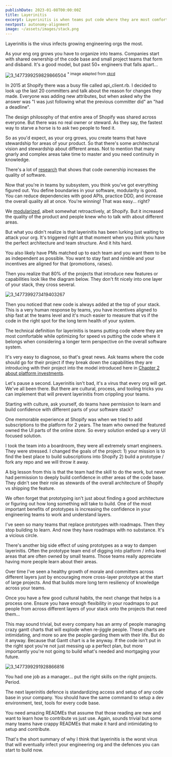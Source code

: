```yaml
---
publishDate: 2023-01-08T00:00:00Z
title: Layerinitis
excerpt: Layerinitis is when teams put code where they are most comfortable while optimizing for speed vs putting the code where it belongs when considering a longer term perspective on the overall software system.
nextpost: autonomy-alignment
image: ~/assets/images/stack.png
---
```


Layerinitis is the virus infects growing engineering orgs the most.

As your eng org grows you have to organize into teams. Companies start with shared ownership of the code base and small project teams that form and disband. It's a good model, but past 50+ engineers that falls apart...

![3_1477399259829866504](/images/layerinitis/stack.png)
<sup>\* image adapted from [xkcd](https://xkcd.com/2347/)</sup>

In 2015 at Shopify there was a busy file called api_client.rb. I decided to look up the last 20 committers and talk about the reason for changes they made. Everyone was adding new attributes, but when asked why the answer was "I was just following what the previous committer did" an "had a deadline".

The design philosophy of that entire area of Shopify was shared across everyone. But there was no real owner or steward. As they say, the fastest way to starve a horse is to ask two people to feed it.

So as you'd expect, as your org grows, you create teams that have stewardship for areas of your product. So that there's some architectural vision and stewardship about different areas. Not to mention that many gnarly and complex areas take time to master and you need continuity in knowledge.

There's a lot of [research](https://www.microsoft.com/en-us/research/publication/code-ownership-and-software-quality-a-replication-study/) that shows that code ownership increases the quality of software.

Now that you're in teams by subsystem, you think you've got everything figured out. You define boundaries in your software, modularity is good. You can reduce dependencies with good APIs, practice DDD, and increase the overall quality all at once. You're winning! That was easy... right?

We [modularized](https://shopify.engineering/deconstructing-monolith-designing-software-maximizes-developer-productivity), albeit somewhat retroactively, at Shopify. But it increased the quality of the product and people knew who to talk with about different areas.

But what you didn't realize is that layerinitis has been lurking just waiting to attack your org. It's triggered right at that moment when you think you have the perfect architecture and team structure. And it hits hard.

You also likely have PMs matched up to each team and you want them to be as independent as possible. You want to stay fast and nimble and your incentives are aligned for that (promotions, raises).

Then you realize that 80% of the projects that introduce new features or capabilities look like the diagram below. They don't fit nicely into one layer of your stack, they cross several.

![3_1477399273419403267](/images/layerinitis/stack-projects.jpg)

Then you noticed that new code is always added at the top of your stack. This is a very human response by teams, you have incentives aligned to ship fast at the teams level and it's much easier to measure that vs if the code in the right spot for the long term health of your system.

The technical definition for layerinitis is teams putting code where they are most comfortable while optimizing for speed vs putting the code where it belongs when considering a longer term perspective on the overall software system.

It's very easy to diagnose, so that's great news. Ask teams where the code should go for their project if they break down the capabilities they are introducing with their project into the model introduced here in [Chapter 2 about platform investments](https://twitter.com/jmwind/status/1470894712538103813?s=20).

Let's pause a second. Layerinitis isn't bad, it's a virus that every org will get. We've all been there. But there are cultural, process, and tooling tricks you can implement that will prevent layerinitis from crippling your teams.

Starting with culture, ask yourself, do teams have permission to learn and build confidence with different parts of your software stack?

One memorable experience at Shopify was when we tried to add subscriptions to the platform for 2 years. The team who owned the featured owned the UI parts of the online store. So every solution ended up a very UI focused solution.

I took the team into a boardroom, they were all extremely smart engineers. They were stressed. I changed the goals of the project: 1) your mission is to find the best place to build subscriptions into Shopify 2) build a prototype / fork any repo and we will throw it away.

A big lesson from this is that the team had the skill to do the work, but never had permission to deeply build confidence in other areas of the code base. They didn't see their role as stewards of the overall architecture of Shopify vs shipping the feature.

We often forget that prototyping isn't just about finding a good architecture or figuring out how long something will take to build. One of the most important benefits of prototypes is increasing the confidence in your engineering teams to work and understand layers.

I've seen so many teams that replace prototypes with roadmaps. Then they stop building to learn. And now they have roadmaps with no substance. It's a vicious circle.

There's another big side effect of using prototypes as a way to dampen layerinitis. Often the prototype team end of digging into platform / infra level areas that are often owned by small teams. Those teams really appreciate having more people learn about their areas.

Over time I've seen a healthy growth of morale and committers across different layers just by encouraging more cross-layer prototype at the start of large projects. And that builds more long term resiliency of knowledge across your teams.

Once you have a few good cultural habits, the next change that helps is a process one. Ensure you have enough flexibility in your roadmaps to put people from across different layers of your stack onto the projects that need them...

This may sound trivial, but every company has an army of people managing crazy gantt charts that will explode when re-jiggle people. These charts are intimidating, and more so are the people garding them with their life. But do it anyway. Because that Gantt chart is a lie anyway. If the code isn't put in the right spot you're not just messing up a perfect plan, but more importantly you're not going to build what's needed and mortgaging your future.

![3_1477399291928866816](/images/layerinitis/gantt.png)

You had one job as a manager... put the right skills on the right projects. Period.

The next layerinitis defence is standardizing access and setup of any code base in your company. You should have the same command to setup a dev environment, test, tools for every code base.

You need amazing READMEs that assume that those reading are new and want to learn how to contribute vs just use. Again, sounds trivial but some many teams have crappy READMEs that make it hard and intimidating to setup and contribute.

That's the short summary of why I think that layerinitis is the worst virus that will eventually infect your engineering org and the defences you can start to build now.
